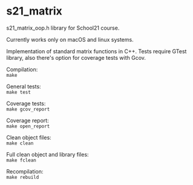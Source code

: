 # s21_matrix
s21_matrix_oop.h library for School21 course.

Currently works only on macOS and linux systems.

Implementation of standard matrix functions in C++. Tests require GTest library, also there's option for coverage tests with Gcov.

Compilation: \
```make```

General tests: \
```make test```

Coverage tests: \
```make gcov_report```

Coverage report: \
```make open_report```

Clean object files: \
```make clean```

Full clean object and library files: \
```make fclean```

Recompilation: \
```make rebuild```
